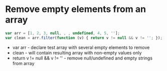 # Remove empty elements from an array

```javascript
var arr = [1, 2, 3, null, , , undefined, 4, 5, ''];
var clean = arr.filter(function (v) { return v != null && v != ''; });
```

- var arr - declare test array with several empty elements to remove
- clean - will contain resulting array with non-empty values only
- return v != null && v != '' - remove null/undefined and empty strings from array
